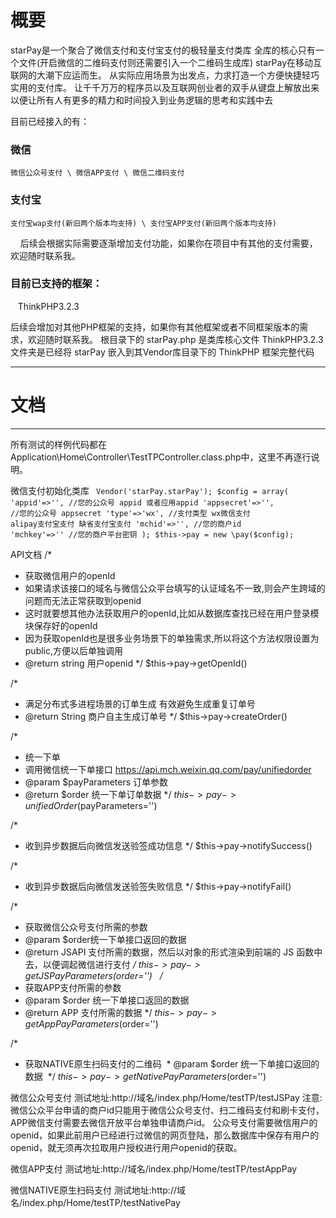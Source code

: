# 概要
starPay是一个聚合了微信支付和支付宝支付的极轻量支付类库
全库的核心只有一个文件(开启微信的二维码支付则还需要引入一个二维码生成库)
starPay在移动互联网的大潮下应运而生。
从实际应用场景为出发点，力求打造一个方便快捷轻巧实用的支付库。
让千千万万的程序员以及互联网创业者的双手从键盘上解放出来
以便让所有人有更多的精力和时间投入到业务逻辑的思考和实践中去

目前已经接入的有：

### 微信
    微信公众号支付 \ 微信APP支付 \ 微信二维码支付
    
### 支付宝
    支付宝wap支付(新旧两个版本均支持) \ 支付宝APP支付(新旧两个版本均支持)
    
后续会根据实际需要逐渐增加支付功能，如果你在项目中有其他的支付需要，欢迎随时联系我。

### 目前已支持的框架：
    ThinkPHP3.2.3

后续会增加对其他PHP框架的支持，如果你有其他框架或者不同框架版本的需求，欢迎随时联系我。
根目录下的 starPay.php 是类库核心文件
ThinkPHP3.2.3 文件夹是已经将 starPay 嵌入到其Vendor库目录下的 ThinkPHP 框架完整代码

--------------------------------
# 文档
--------------------------------
所有测试的样例代码都在Application\Home\Controller\TestTPController.class.php中，这里不再逐行说明。

微信支付初始化类库
<code>
Vendor('starPay.starPay');
$config = array(
	'appid'=>'',		//您的公众号 appid 或者应用appid
	'appsecret'=>'',	//您的公众号 appsecret
	'type'=>'wx',		//支付类型 wx微信支付 alipay支付宝支付 缺省支付宝支付
	'mchid'=>'',		//您的商户id
	'mchkey'=>''		//您的商户平台密钥
);
$this->pay = new \pay($config);
</code>

API文档
/*
 * 获取微信用户的openId
 * 如果请求该接口的域名与微信公众平台填写的认证域名不一致,则会产生跨域的问题而无法正常获取到openid
 * 这时就要想其他办法获取用户的openId,比如从数据库查找已经在用户登录模块保存好的openId
 * 因为获取openId也是很多业务场景下的单独需求,所以将这个方法权限设置为public,方便以后单独调用
 * @return string 用户openid
 */
  $this->pay->getOpenId()

/*
 * 满足分布式多进程场景的订单生成 有效避免生成重复订单号
 * @return String 商户自主生成订单号
 */
 $this->pay->createOrder()
 
/*
 * 统一下单
 * 调用微信统一下单接口 https://api.mch.weixin.qq.com/pay/unifiedorder
 * @param $payParameters 订单参数
 * @return $order 	 统一下单订单数据
 */
  $this->pay->unifiedOrder($payParameters='')
 
 /*
  * 收到异步数据后向微信发送验签成功信息
  */
  $this->pay->notifySuccess()
  
 /*
  * 收到异步数据后向微信发送验签失败信息
  */
   $this->pay->notifyFail()
 
 /*
  * 获取微信公众号支付所需的参数
  * @param $order统一下单接口返回的数据
  * @return JSAPI 支付所需的数据，然后以对象的形式渲染到前端的 JS 函数中去，以便调起微信进行支付
  */
  $this->pay->getJSPayParameters($order='')
  
/*
 * 获取APP支付所需的参数
 * @param $order 统一下单接口返回的数据
 * @return APP 支付所需的数据
 */
 $this->pay->getAppPayParameters($order='')
 
 /*
  * 获取NATIVE原生扫码支付的二维码
  * @param $order 统一下单接口返回的数据
  */
  $this->pay->getNativePayParameters($order='')
  
 
微信公众号支付
测试地址:http://域名/index.php/Home/testTP/testJSPay
注意:微信公众平台申请的商户id只能用于微信公众号支付、扫二维码支付和刷卡支付，APP微信支付需要去微信开放平台单独申请商户id。
公众号支付需要微信用户的openid，如果此前用户已经进行过微信的网页登陆，那么数据库中保存有用户的openid，就无须再次拉取用户授权进行用户openid的获取。

微信APP支付
测试地址:http://域名/index.php/Home/testTP/testAppPay

微信NATIVE原生扫码支付
测试地址:http://域名/index.php/Home/testTP/testNativePay



